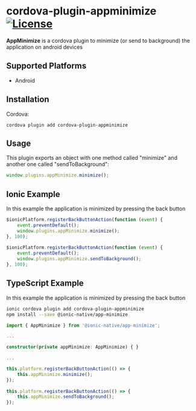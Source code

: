 # cordova-plugin-appminimize [![License](https://img.shields.io/github/license/tomloprod/cordova-plugin-appminimize.svg)](http://www.opensource.org/licenses/mit-license.php)

**AppMinimize** is a cordova plugin to minimize (or send to background) the application on android devices

## Supported Platforms

- Android

## Installation

Cordova:

    cordova plugin add cordova-plugin-appminimize

## Usage

This plugin exports an object with one method called "minimize" and another one called "sendToBackground":

```javascript
window.plugins.appMinimize.minimize();
```

## Ionic Example

In this example the application is minimized by pressing the back button

```javascript
$ionicPlatform.registerBackButtonAction(function (event) {
    event.preventDefault();
    window.plugins.appMinimize.minimize();
}, 100);
  
$ionicPlatform.registerBackButtonAction(function (event) {
    event.preventDefault();
    window.plugins.appMinimize.sendToBackground();
}, 100);
```


## TypeScript Example

In this example the application is minimized by pressing the back button

```bash
ionic cordova plugin add cordova-plugin-appminimize
npm install --save @ionic-native/app-minimize
```

```typescript
import { AppMinimize } from '@ionic-native/app-minimize';

...

constructor(private appMinimize: AppMinimize) { }

...

this.platform.registerBackButtonAction(() => {
    this.appMinimize.minimize();
});
  
this.platform.registerBackButtonAction(() => {
    this.appMinimize.sendToBackground();
});
```
